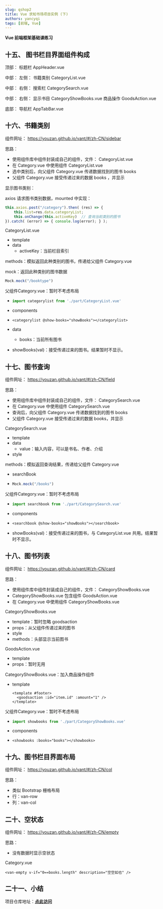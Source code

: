 ```yaml
---
slug: qshop2
title: Vue 求知书场项目实例 (下)
authors: yancyqi
tags: [前端, Vue]
---
```


**Vue 前端框架基础课练习**

<!--truncate-->

## 十五、 图书栏目界面组件构成

顶部： 标题栏  AppHeader.vue

中部： 左侧： 书籍类别      CategoryList.vue

中部： 右侧： 搜索栏   CategorySearch.vue

中部： 右侧： 显示书目  CategoryShowBooks.vue  商品操作 GoodsAction.vue

底部： 导航栏   AppTabBar.vue

## 十六、书籍类别

组件网址： https://youzan.github.io/vant/#/zh-CN/sidebar

思路：

- 使用组件库中组件封装成自己的组件，文件： CategoryList.vue
- 在 Category.vue 中使用组件 CategoryList.vue
- 选中类别后，向父组件 Category.vue 传递数据找到的图书 books
- 父组件 Category.vue 接受传递过来的数据 books ，并显示

显示图书类别：

axios 请求图书类别数据，mounted 中实现： 

```javascript
this.axios.post("/category").then( (res) => {
	this.list=res.data.categoryList;
	this.onChange(this.activeKey)  // 查询当前类别的图书
}).catch( (error) => { console.log(error); } );
```

CategoryList.vue

- template
- data
  - activeKey：当前栏目索引

methods：模拟返回此种类别的图书，传递给父组件 Category.vue

mock：返回此种类别的图书数据

```javascript
Mock.mock("/booktype")
```

父组件Category.vue：暂时不考虑布局

- ```javascript
  import categorylist from './part/CategoryList.vue'
  ```

- components

- ```vue
  <categorylist @show-books="showBooks"></categorylist>
  ```

- data

  - books：当前所有图书

- showBooks(val)：接受传递过来的图书。结果暂时不显示。

## 十七、图书查询

组件网址： https://youzan.github.io/vant/#/zh-CN/field

思路：

- 使用组件库中组件封装成自己的组件，文件： CategorySearch.vue
- 在 Category.vue 中使用组件 CategorySearch.vue
- 查询后，向父组件 Category.vue 传递数据找到的图书 books
- 父组件 Category.vue 接受传递过来的数据 books，并显示

CategorySearch.vue

- template
- data
  - value：输入内容，可以是书名、作者、介绍
- style

methods：模拟返回查询结果，传递给父组件 Category.vue

- searchBook

- ```javascript
  Mock.mock("/books")
  ```

父组件Category.vue：暂时不考虑布局

- ```javascript
  import searchbook from './part/CategorySearch.vue'
  ```

- components

- ```vue
  <searchbook @show-books="showBooks"></searchbook>
  ```

- showBooks(val)：接受传递过来的图书，与 CategoryList.vue 共用。结果暂时不显示。

## 十八、图书列表

组件网址： https://youzan.github.io/vant/#/zh-CN/card

思路：

- 使用组件库中组件封装成自己的组件，文件： CategoryShowBooks.vue
- CategoryShowBooks.vue 包含组件 GoodsAction.vue
- 在 Category.vue 中使用组件 CategoryShowBooks.vue

CategoryShowBooks.vue

- template：暂时忽略 goodsaction
- props：从父组件传递过来的图书
- style
- methods：头部显示当前图书

GoodsAction.vue

- template
- props：暂时无用

CategoryShowBooks.vue：加入商品操作组件

- template

  ```vue
  <template #footer>
    <goodsaction :id="item.id" :amount="1" />
  </template>
  ```

父组件Category.vue：暂时不考虑布局

- ```javascript
  import showbooks from './part/CategoryShowBooks.vue'
  ```

- components

- ```vue
  <showbooks :books="books"></showbooks>
  ```

## 十九、图书栏目界面布局

组件网址： https://youzan.github.io/vant/#/zh-CN/col

思路：

- 类似 Bootstrap 栅格布局
- 行：van-row
- 列：van-col

## 二十、空状态

组件网址： https://youzan.github.io/vant/#/zh-CN/empty

思路：

- 没有数据时显示空状态

Category.vue

```vue
<van-empty v-if="0==books.length" description="空空如也" />
```

## 二十一、小结

项目仓库地址：[**点此访问**](https://github.com/YancyQi2002/qshop)